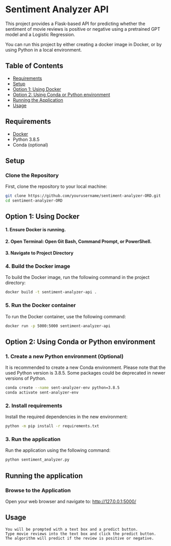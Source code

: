 # Sentiment Analyzer API

This project provides a Flask-based API for predicting whether the sentiment of movie reviews is positive or negative using a pretrained GPT model and a Logistic Regression.

You can run this project by either creating a docker image in Docker, or by using Python in a local environment. 

## Table of Contents
- [Requirements](#requirements)
- [Setup](#setup)
- [Option 1: Using Docker](#docker)
- [Option 2: Using Conda or Python environment](#conda)
- [Running the Application](#running-the-application)
- [Usage](#usage)

## Requirements
- [Docker](https://www.docker.com/products/docker-desktop)
- Python 3.8.5
- Conda (optional)
  
## Setup

### Clone the Repository
First, clone the repository to your local machine:

```sh
git clone https://github.com/yourusername/sentiment-analyzer-ORD.git
cd sentiment-analyzer-ORD
```


## Option 1: Using Docker
#### 1. Ensure Docker is running.
#### 2. Open Terminal: Open Git Bash, Command Prompt, or PowerShell.
#### 3. Navigate to Project Directory
   

### 4. Build the Docker image
To build the Docker image, run the following command in the project directory:
```sh
docker build -t sentiment-analyzer-api .
```

### 5. Run the Docker container
To run the Docker container, use the following command:
```sh
docker run -p 5000:5000 sentiment-analyzer-api
```


## Option 2: Using Conda or Python environment
### 1. Create a new Python environment (Optional)
It is recommended to create a new Conda environment. Please note that the used Python version is 3.8.5. Some packages could be deprecated in newer versions of Python.

```sh
conda create --name sent-analyzer-env python=3.8.5
conda activate sent-analyzer-env
```
### 2. Install requirements
Install the required dependencies in the new environment:
```sh
python -m pip install -r requirements.txt
```
### 3. Run the application
Run the application using the following command:
```sh
python sentiment_analyzer.py
```

## Running the application
### Browse to the Application

Open your web browser and navigate to: http://127.0.0.1:5000/

## Usage

    You will be prompted with a text box and a predict button.
    Type movie reviews into the text box and click the predict button.
    The algorithm will predict if the review is positive or negative.


